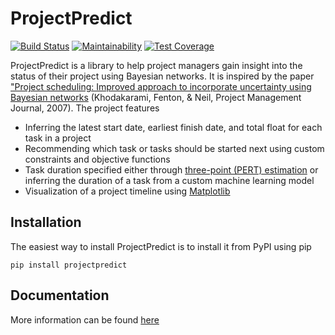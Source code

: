 # ProjectPredict
[![Build Status](https://travis-ci.org/JustinTervala/ProjectPredict.svg?branch=master)](https://travis-ci.org/JustinTervala/ProjectPredict)
[![Maintainability](https://api.codeclimate.com/v1/badges/888401889e781419c249/maintainability)](https://codeclimate.com/github/JustinTervala/ProjectPredict/maintainability)
[![Test Coverage](https://api.codeclimate.com/v1/badges/888401889e781419c249/test_coverage)](https://codeclimate.com/github/JustinTervala/ProjectPredict/test_coverage)

ProjectPredict is a library to help project managers gain insight into the status of their project using Bayesian
networks. It is inspired by the paper ["Project scheduling: Improved approach to incorporate uncertainty using Bayesian
networks](https://www.pmi.org/learning/library/project-scheduling-approach-incorporate-uncertainty-2371)
(Khodakarami, Fenton, & Neil, Project Management Journal, 2007). The project features

* Inferring the latest start date, earliest finish date, and total float for each task in a project
* Recommending which task or tasks should be started next using custom constraints and objective functions
* Task duration specified either through 
  [three-point (PERT) estimation](https://en.wikipedia.org/wiki/Three-point_estimation) or inferring the duration of a 
  task from a custom machine learning model
* Visualization of a project timeline using [Matplotlib](https://matplotlib.org)

## Installation
The easiest way to install ProjectPredict is to install it from PyPI using pip

`pip install projectpredict`

## Documentation

More information can be found [here](http://projectpredict.readthedocs.io/en/latest/)